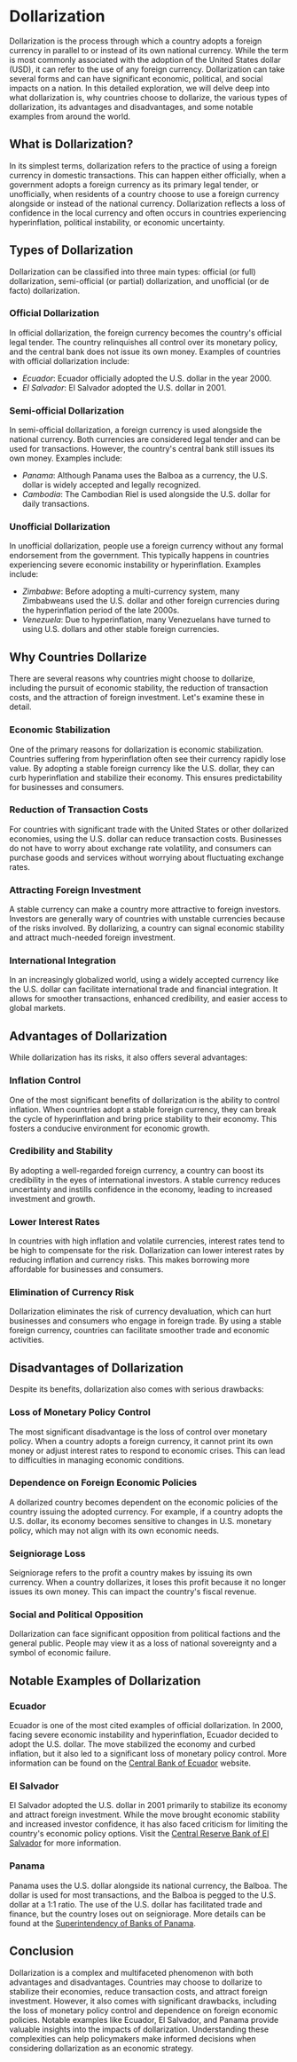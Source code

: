 # Dollarization

Dollarization is the process through which a country adopts a foreign currency in parallel to or instead of its own national currency. While the term is most commonly associated with the adoption of the United States dollar (USD), it can refer to the use of any foreign currency. Dollarization can take several forms and can have significant economic, political, and social impacts on a nation. In this detailed exploration, we will delve deep into what dollarization is, why countries choose to dollarize, the various types of dollarization, its advantages and disadvantages, and some notable examples from around the world.

## What is Dollarization?

In its simplest terms, dollarization refers to the practice of using a foreign currency in domestic transactions. This can happen either officially, when a government adopts a foreign currency as its primary legal tender, or unofficially, when residents of a country choose to use a foreign currency alongside or instead of the national currency. Dollarization reflects a loss of confidence in the local currency and often occurs in countries experiencing hyperinflation, political instability, or economic uncertainty.

## Types of Dollarization

Dollarization can be classified into three main types: official (or full) dollarization, semi-official (or partial) dollarization, and unofficial (or de facto) dollarization.

### Official Dollarization

In official dollarization, the foreign currency becomes the country's official legal tender. The country relinquishes all control over its monetary policy, and the central bank does not issue its own money. Examples of countries with official dollarization include:

- *Ecuador*: Ecuador officially adopted the U.S. dollar in the year 2000.
- *El Salvador*: El Salvador adopted the U.S. dollar in 2001.
  
### Semi-official Dollarization

In semi-official dollarization, a foreign currency is used alongside the national currency. Both currencies are considered legal tender and can be used for transactions. However, the country's central bank still issues its own money. Examples include:

- *Panama*: Although Panama uses the Balboa as a currency, the U.S. dollar is widely accepted and legally recognized.
- *Cambodia*: The Cambodian Riel is used alongside the U.S. dollar for daily transactions.

### Unofficial Dollarization

In unofficial dollarization, people use a foreign currency without any formal endorsement from the government. This typically happens in countries experiencing severe economic instability or hyperinflation. Examples include:

- *Zimbabwe*: Before adopting a multi-currency system, many Zimbabweans used the U.S. dollar and other foreign currencies during the hyperinflation period of the late 2000s.
- *Venezuela*: Due to hyperinflation, many Venezuelans have turned to using U.S. dollars and other stable foreign currencies.

## Why Countries Dollarize

There are several reasons why countries might choose to dollarize, including the pursuit of economic stability, the reduction of transaction costs, and the attraction of foreign investment. Let's examine these in detail.

### Economic Stabilization

One of the primary reasons for dollarization is economic stabilization. Countries suffering from hyperinflation often see their currency rapidly lose value. By adopting a stable foreign currency like the U.S. dollar, they can curb hyperinflation and stabilize their economy. This ensures predictability for businesses and consumers.

### Reduction of Transaction Costs

For countries with significant trade with the United States or other dollarized economies, using the U.S. dollar can reduce transaction costs. Businesses do not have to worry about exchange rate volatility, and consumers can purchase goods and services without worrying about fluctuating exchange rates.

### Attracting Foreign Investment

A stable currency can make a country more attractive to foreign investors. Investors are generally wary of countries with unstable currencies because of the risks involved. By dollarizing, a country can signal economic stability and attract much-needed foreign investment.

### International Integration

In an increasingly globalized world, using a widely accepted currency like the U.S. dollar can facilitate international trade and financial integration. It allows for smoother transactions, enhanced credibility, and easier access to global markets.

## Advantages of Dollarization

While dollarization has its risks, it also offers several advantages:

### Inflation Control

One of the most significant benefits of dollarization is the ability to control inflation. When countries adopt a stable foreign currency, they can break the cycle of hyperinflation and bring price stability to their economy. This fosters a conducive environment for economic growth.

### Credibility and Stability

By adopting a well-regarded foreign currency, a country can boost its credibility in the eyes of international investors. A stable currency reduces uncertainty and instills confidence in the economy, leading to increased investment and growth.

### Lower Interest Rates

In countries with high inflation and volatile currencies, interest rates tend to be high to compensate for the risk. Dollarization can lower interest rates by reducing inflation and currency risks. This makes borrowing more affordable for businesses and consumers.

### Elimination of Currency Risk

Dollarization eliminates the risk of currency devaluation, which can hurt businesses and consumers who engage in foreign trade. By using a stable foreign currency, countries can facilitate smoother trade and economic activities.

## Disadvantages of Dollarization

Despite its benefits, dollarization also comes with serious drawbacks:

### Loss of Monetary Policy Control

The most significant disadvantage is the loss of control over monetary policy. When a country adopts a foreign currency, it cannot print its own money or adjust interest rates to respond to economic crises. This can lead to difficulties in managing economic conditions.

### Dependence on Foreign Economic Policies

A dollarized country becomes dependent on the economic policies of the country issuing the adopted currency. For example, if a country adopts the U.S. dollar, its economy becomes sensitive to changes in U.S. monetary policy, which may not align with its own economic needs.

### Seigniorage Loss

Seigniorage refers to the profit a country makes by issuing its own currency. When a country dollarizes, it loses this profit because it no longer issues its own money. This can impact the country's fiscal revenue.

### Social and Political Opposition

Dollarization can face significant opposition from political factions and the general public. People may view it as a loss of national sovereignty and a symbol of economic failure. 

## Notable Examples of Dollarization

### Ecuador

Ecuador is one of the most cited examples of official dollarization. In 2000, facing severe economic instability and hyperinflation, Ecuador decided to adopt the U.S. dollar. The move stabilized the economy and curbed inflation, but it also led to a significant loss of monetary policy control. More information can be found on the [Central Bank of Ecuador](https://www.bce.fin.ec/) website.

### El Salvador

El Salvador adopted the U.S. dollar in 2001 primarily to stabilize its economy and attract foreign investment. While the move brought economic stability and increased investor confidence, it has also faced criticism for limiting the country's economic policy options. Visit the [Central Reserve Bank of El Salvador](http://www.bcr.gob.sv/) for more information.

### Panama

Panama uses the U.S. dollar alongside its national currency, the Balboa. The dollar is used for most transactions, and the Balboa is pegged to the U.S. dollar at a 1:1 ratio. The use of the U.S. dollar has facilitated trade and finance, but the country loses out on seigniorage. More details can be found at the [Superintendency of Banks of Panama](https://www.superbancos.gob.pa/).

## Conclusion

Dollarization is a complex and multifaceted phenomenon with both advantages and disadvantages. Countries may choose to dollarize to stabilize their economies, reduce transaction costs, and attract foreign investment. However, it also comes with significant drawbacks, including the loss of monetary policy control and dependence on foreign economic policies. Notable examples like Ecuador, El Salvador, and Panama provide valuable insights into the impacts of dollarization. Understanding these complexities can help policymakers make informed decisions when considering dollarization as an economic strategy.